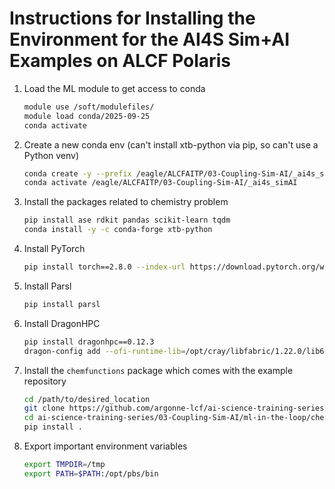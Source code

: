 # Instructions for Installing the Environment for the AI4S Sim+AI Examples on ALCF Polaris

1. Load the ML module to get access to conda
    ```bash
    module use /soft/modulefiles/
    module load conda/2025-09-25
    conda activate
    ```

2. Create a new conda env (can't install xtb-python via pip, so can't use a Python venv)
    ```bash
    conda create -y --prefix /eagle/ALCFAITP/03-Coupling-Sim-AI/_ai4s_simAI python=3.12 pip
    conda activate /eagle/ALCFAITP/03-Coupling-Sim-AI/_ai4s_simAI
    ```

3. Install the packages related to chemistry problem
    ```bash
    pip install ase rdkit pandas scikit-learn tqdm
    conda install -y -c conda-forge xtb-python
    ```

3. Install PyTorch
   ```bash
   pip install torch==2.8.0 --index-url https://download.pytorch.org/whl/cu128
   ```

3. Install Parsl
    ```bash
    pip install parsl
    ```

5. Install DragonHPC
    ```bash
    pip install dragonhpc==0.12.3
    dragon-config add --ofi-runtime-lib=/opt/cray/libfabric/1.22.0/lib64
    ```

6. Install the `chemfunctions` package which comes with the example repository
    ```bash
    cd /path/to/desired_location
    git clone https://github.com/argonne-lcf/ai-science-training-series.git
    cd ai-science-training-series/03-Coupling-Sim-AI/ml-in-the-loop/chemfunctions
    pip install .
    ```

7. Export important environment variables
   ```bash
   export TMPDIR=/tmp
   export PATH=$PATH:/opt/pbs/bin
   ```

